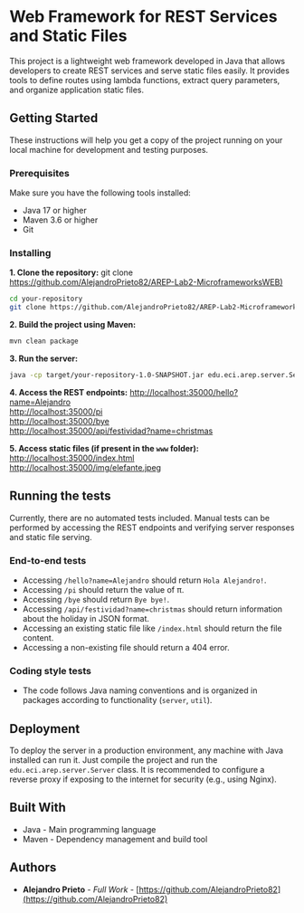 # Web Framework for REST Services and Static Files
This project is a lightweight web framework developed in Java that allows developers to create REST services and serve static files easily. It provides tools to define routes using lambda functions, extract query parameters, and organize application static files.

## Getting Started
These instructions will help you get a copy of the project running on your local machine for development and testing purposes.

### Prerequisites

Make sure you have the following tools installed:
* Java 17 or higher
* Maven 3.6 or higher
* Git

### Installing
**1. Clone the repository:**
git clone [https://github.com/AlejandroPrieto82/AREP-Lab2-MicroframeworksWEB)](https://github.com/AlejandroPrieto82/AREP-Lab2-MicroframeworksWEB)

```bash
cd your-repository
git clone https://github.com/AlejandroPrieto82/AREP-Lab2-MicroframeworksWEB.git
```
**2. Build the project using Maven:**
```bash
mvn clean package
```

**3. Run the server:**
```bash
java -cp target/your-repository-1.0-SNAPSHOT.jar edu.eci.arep.server.Server
```

**4. Access the REST endpoints:**
[http://localhost:35000/hello?name=Alejandro](http://localhost:35000/hello?name=Pedro)  
[http://localhost:35000/pi](http://localhost:35000/pi)  
[http://localhost:35000/bye](http://localhost:35000/bye)  
[http://localhost:35000/api/festividad?name=christmas](http://localhost:35000/api/festividad?name=christmas)  

**5. Access static files (if present in the `www` folder):**
[http://localhost:35000/index.html](http://localhost:35000/index.html)  
[http://localhost:35000/img/elefante.jpeg](http://localhost:35000/img/elefante.jpeg)


## Running the tests
Currently, there are no automated tests included. Manual tests can be performed by accessing the REST endpoints and verifying server responses and static file serving.

### End-to-end tests
* Accessing `/hello?name=Alejandro` should return `Hola Alejandro!`.
* Accessing `/pi` should return the value of π.
* Accessing `/bye` should return `Bye bye!`.
* Accessing `/api/festividad?name=christmas` should return information about the holiday in JSON format.
* Accessing an existing static file like `/index.html` should return the file content.
* Accessing a non-existing file should return a 404 error.

### Coding style tests
* The code follows Java naming conventions and is organized in packages according to functionality (`server`, `util`).

## Deployment
To deploy the server in a production environment, any machine with Java installed can run it. Just compile the project and run the `edu.eci.arep.server.Server` class.
It is recommended to configure a reverse proxy if exposing to the internet for security (e.g., using Nginx).

## Built With
* Java - Main programming language
* Maven - Dependency management and build tool

## Authors
* **Alejandro Prieto** - *Full Work* - [https://github.com/AlejandroPrieto82](https://github.com/AlejandroPrieto82)